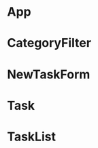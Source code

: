 # App

<!-- import React, { useState } from "react";
import CategoryFilter from "./CategoryFilter";
import NewTaskForm from "./NewTaskForm";
import TaskList from "./TaskList"

import { CATEGORIES, TASKS } from "../data";
// console.log("Here's the data you're working with");
// console.log({ CATEGORIES, TASKS });

function App() {
  const [formData, setFormData] = useState(TASKS)
  const [selectCategory, setSelectCategory] = useState("All")
  const [inputTask, setInputTask] = useState({
    text: "",
    category: ""
  })

  console.log(TASKS)
  

console.log(formData)

//Submit Tasks
function handleChange(event) {
  const { name, value } = event.target

  setInputTask((previousTasks) => ({
    ...previousTasks, [name]: value
  }));
}

function onTaskFormSubmit(event) {
  event.preventDefault()
  setInputTask({
    text: "",
    category: "",
  })
  setInputTask(inputTask)
  addTask(inputTask)
}

function addTask(newTask) {
  setFormData([...formData, newTask])
}

//Filter tasks
//Use formData.filter instead of TASKS.filter because it will update the object after onSumbit event; task is just from the data.js file and does not update data.js
const itemsToDisplay = formData.filter((tasks) => {
  if (selectCategory === "All") return true;
  else {
    return tasks.category === selectCategory;
}})

// function handleCategory(event) {
//   setSelectCategory(event.target.value)
//   console.log(event.target.value)
// }

function deleteTask(event) {
  const updateTask = formData.filter((task) => task !== event);
  setFormData(updateTask)
}

  return (
    <div className="App">
      <h2 key="h2">My tasks</h2>
      {/* {CATEGORIES.map((categories, i) =>  */}
      <CategoryFilter 
      setSelectCategory={setSelectCategory} 
      // categories={categories} 
      // i={i}
      // handleCategory={handleCategory} 
      />
      {/* )} */}
      <NewTaskForm categories={CATEGORIES} handleChange={handleChange} onTaskFormSubmit={onTaskFormSubmit}/>
      {itemsToDisplay.map((task, index) => {
      return <TaskList task={task} key={index} deleteTask={deleteTask}/>})}
    </div>
  );
}

export default App;

// const renderTask = TASKS.map(task => {
//     return task.text
//   })

// console.log(renderTask)

// {itemsToDisplay.map((task, i) => {
//   return <TaskList text={task.text} key={task.text} category={task.category} id={i} 
//   deleteTask={deleteTask}
//   /> -->

# CategoryFilter

<!-- import React, { useState } from "react";
import { CATEGORIES } from "../data"

function CategoryFilter({ setSelectCategory, categories, i }) {

  const [selected, setSelected] = useState('')
  // const renderClass = selected ? "selected" : ""
 console.log(selected)
//   function handleSelect(cat) {
//     if (categories === cat) {
//     setSelected((!selected))
//     }
//     else if (categories !== cat) {
//       setSelected(selected)
//     }
// }

  // function renderTwoFunctions(e, index) {
  //   setSelectCategory(e.target.value);
  //   setSelected(index);
  // }

  const filterCat = CATEGORIES.map((cat, index) => {
    return <button className={selected === index ? "selected" : "" } onClick={(e) => {setSelected(index); setSelectCategory(e.target.value)}} value={cat} key={index} id={index}>{cat}</button>
  })

  return (
    <span className="categories">
      <h5 key="category-filter">Category filters</h5> 
          {filterCat}
    </span>
  );
}

export default CategoryFilter; -->

# NewTaskForm

<!-- import React from "react";

function NewTaskForm({ categories, onTaskFormSubmit, handleChange }) {

  const renderCategory = categories.map((cat, i) => {
    return <option key={i} value={cat}>{cat}</option>
  })

  

  return (
    <form className="new-task-form" onSubmit={onTaskFormSubmit}>
      <label>
        Details
        <input type="text" name="text" onChange={handleChange}/>
      </label>
      <label>
        Category
        <select name="category" onChange={handleChange}>
         {renderCategory}
        </select>
      </label>
      <input type="submit" value="Add task" />
    </form>
  );
}

export default NewTaskForm; -->

# Task

<!-- import React from "react";

function Task ( { text, category, deleteTask } ) {

  // console.log({ category })

// function deleteTask(event) {
//   event.target.remove()
// }

  return (
    <div className="tasks">
      <div className="task" key="text">
          <div className="label" value={category}>{category}</div>
          <div className="text">{text}</div>
          <button className="delete" onClick={deleteTask}>X</button>
      </div>
    </div>
  );
}

export default Task; -->

# TaskList

<!-- import React from "react";
import Task from "./Task"

function TaskList( { task, deleteTask } ) {



  return (
        <Task 
          text={task.text} 
          category={task.category} 
          id={task.id} 
          deleteTask={() => {deleteTask(task);}}
        />
  );
}

{/* <div className="tasks">
<Task {...task} deleteTask={() => {deleteTask(task);}}/>
</div> */}

export default TaskList;

// {itemsToDisplay.map((tasks) => {
//   return (
//     <Task {...tasks} deleteTask={() => {deleteTask(tasks);}}/>
//   )
// })}

// function Task( { task } ) {
//   const renderTask = task.map(tasks => {
//   return <div className="text">{tasks.text}</div>
//   })

//   const renderCategory = task.map(tasks => {
//     return <div className="label">{tasks.category}</div>
//   })

//   return (
//     <div className="task">
//       <span>{renderCategory}{renderTask}</span>
//       <button className="delete">X</button>
//     </div>
//   );
// } -->